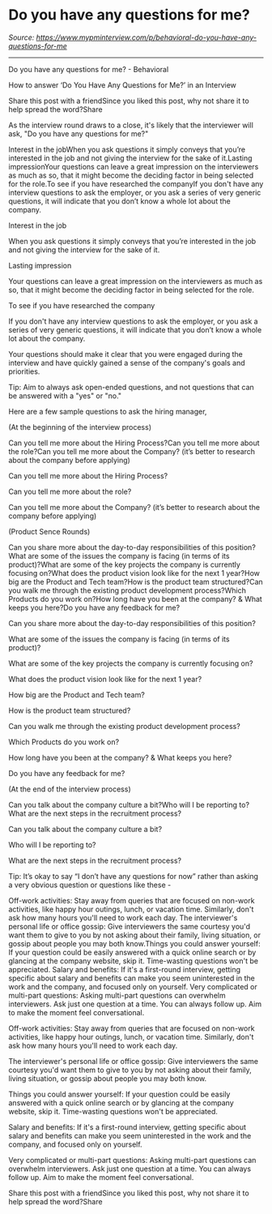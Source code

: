 # Do you have any questions for me?

*Source: https://www.mypminterview.com/p/behavioral-do-you-have-any-questions-for-me*

---

Do you have any questions for me? - Behavioral

How to answer ‘Do You Have Any Questions for Me?’ in an Interview

Share this post with a friendSince you liked this post, why not share it to help spread the word?Share







As the interview round draws to a close, it's likely that the interviewer will ask, "Do you have any questions for me?" 





Interest in the jobWhen you ask questions it simply conveys that you’re interested in the job and not giving the interview for the sake of it.Lasting impressionYour questions can leave a great impression on the interviewers as much as so, that it might become the deciding factor in being selected for the role.To see if you have researched the companyIf you don't have any interview questions to ask the employer, or you ask a series of very generic questions, it will indicate that you don’t know a whole lot about the company.

Interest in the job

When you ask questions it simply conveys that you’re interested in the job and not giving the interview for the sake of it.



Lasting impression

Your questions can leave a great impression on the interviewers as much as so, that it might become the deciding factor in being selected for the role.



To see if you have researched the company

If you don't have any interview questions to ask the employer, or you ask a series of very generic questions, it will indicate that you don’t know a whole lot about the company.







Your questions should make it clear that you were engaged during the interview and have quickly gained a sense of the company's goals and priorities. 

Tip: Aim to always ask open-ended questions, and not questions that can be answered with a "yes" or "no."

Here are a few sample questions to ask the hiring manager,



(At the beginning of the interview process)



Can you tell me more about the Hiring Process?Can you tell me more about the role?Can you tell me more about the Company? (it’s better to research about the company before applying)

Can you tell me more about the Hiring Process?

Can you tell me more about the role?

Can you tell me more about the Company? (it’s better to research about the company before applying)



(Product Sence Rounds) 



Can you share more about the day-to-day responsibilities of this position?What are some of the issues the company is facing (in terms of its product)?What are some of the key projects the company is currently focusing on?What does the product vision look like for the next 1 year?How big are the Product and Tech team?How is the product team structured?Can you walk me through the existing product development process?Which Products do you work on?How long have you been at the company? & What keeps you here?Do you have any feedback for me?

Can you share more about the day-to-day responsibilities of this position?

What are some of the issues the company is facing (in terms of its product)?

What are some of the key projects the company is currently focusing on?

What does the product vision look like for the next 1 year?

How big are the Product and Tech team?

How is the product team structured?

Can you walk me through the existing product development process?

Which Products do you work on?

How long have you been at the company? & What keeps you here?

Do you have any feedback for me?





(At the end of the interview process)



Can you talk about the company culture a bit?Who will I be reporting to?What are the next steps in the recruitment process?

Can you talk about the company culture a bit?

Who will I be reporting to?

What are the next steps in the recruitment process?







Tip: It’s okay to say “I don’t have any questions for now” rather than asking a very obvious question or questions like these - 



Off-work activities: Stay away from queries that are focused on non-work activities,  like happy hour outings, lunch, or vacation time. Similarly, don't ask how many hours you'll need to work each day. The interviewer's personal life or office gossip: Give  interviewers the same courtesy you'd want them to give to you by not  asking about their family, living situation, or gossip about people you  may both know.Things you could answer yourself: If your question could be easily answered with a quick online search or by glancing at the company website, skip it. Time-wasting questions won't be appreciated. Salary and benefits: If it's a first-round interview,  getting specific about salary and benefits can make you seem uninterested in the work and the company, and focused only on yourself.  Very complicated or multi-part questions: Asking multi-part questions can overwhelm interviewers. Ask just one question at a time. You can always follow up. Aim to make the moment feel conversational. 

Off-work activities: Stay away from queries that are focused on non-work activities,  like happy hour outings, lunch, or vacation time. Similarly, don't ask how many hours you'll need to work each day. 



The interviewer's personal life or office gossip: Give  interviewers the same courtesy you'd want them to give to you by not  asking about their family, living situation, or gossip about people you  may both know.



Things you could answer yourself: If your question could be easily answered with a quick online search or by glancing at the company website, skip it. Time-wasting questions won't be appreciated. 



Salary and benefits: If it's a first-round interview,  getting specific about salary and benefits can make you seem uninterested in the work and the company, and focused only on yourself.  



Very complicated or multi-part questions: Asking multi-part questions can overwhelm interviewers. Ask just one question at a time. You can always follow up. Aim to make the moment feel conversational. 



Share this post with a friendSince you liked this post, why not share it to help spread the word?Share